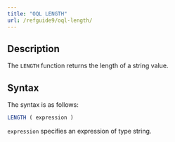 ```yaml
---
title: "OQL LENGTH"
url: /refguide9/oql-length/
---
```


## Description

The `LENGTH` function returns the length of a string value.

## Syntax

The syntax is as follows:

```sql {linenos=false}
LENGTH ( expression )
```

`expression` specifies an expression of type string.
